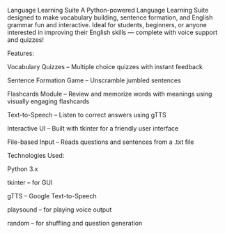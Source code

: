 Language Learning Suite A Python-powered Language Learning Suite designed to make vocabulary building, sentence formation, and English grammar fun and interactive. Ideal for students, beginners, or anyone interested in improving their English skills — complete with voice support and quizzes!

Features:

Vocabulary Quizzes – Multiple choice quizzes with instant feedback

Sentence Formation Game – Unscramble jumbled sentences

Flashcards Module – Review and memorize words with meanings using visually engaging flashcards

Text-to-Speech – Listen to correct answers using gTTS

Interactive UI – Built with tkinter for a friendly user interface

File-based Input – Reads questions and sentences from a .txt file

Technologies Used:

Python 3.x

tkinter – for GUI

gTTS – Google Text-to-Speech

playsound – for playing voice output

random – for shuffling and question generation
